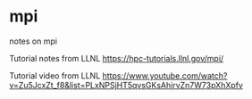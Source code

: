 # mpi
notes on mpi

Tutorial notes from LLNL
https://hpc-tutorials.llnl.gov/mpi/

Tutorial video from LLNL
https://www.youtube.com/watch?v=Zu5JcxZt_f8&list=PLxNPSjHT5qvsGKsAhirvZn7W73pXhXpfv

